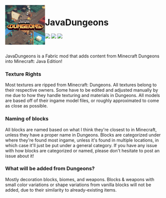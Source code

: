 <img src="src/main/resources/assets/dungeons/icon.png" align="left" width="128px"/>

# JavaDungeons

[![](https://img.shields.io/github/license/ashie404/JavaDungeons.svg)](LICENSE) [![](https://img.shields.io/github/v/release/ashie404/javadungeons)](https://github.com/ashie404/JavaDungeons/releases) ![](https://img.shields.io/badge/Minecraft-1.20-purple)

<br/>

JavaDungeons is a Fabric mod that adds content from Minecraft Dungeons into Minecraft: Java Edition!

### Texture Rights

Most textures are ripped from Minecraft: Dungeons. All textures belong to their respective owners. Some have to be edited and adjusted manually by me due to how they handle texturing and materials in Dungeons. All models are based off of their ingame model files, or roughly approximated to come as close as possible. 

### Naming of blocks

All blocks are named based on what I think they're closest to in Minecraft, unless they have a proper name in Dungeons. Blocks are categorized under where they're found most ingame, unless it's found in multiple locations, in which case it'll just be put under a general category. If you have any issue with how blocks are categorized or named, please don't hesitate to post an issue about it!

### What will be added from Dungeons?

Mostly decoration blocks, biomes, and weapons. Blocks & weapons with small color variations or shape variations from vanilla blocks will not be added, due to their similarity to already-existing items.
